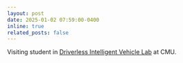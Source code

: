 ```yaml
---
layout: post
date: 2025-01-02 07:59:00-0400
inline: true
related_posts: false
---
```



Visiting student in [Driverless Intelligent Vehicle Lab](https://drive-lab-cmu.github.io/) at CMU.
